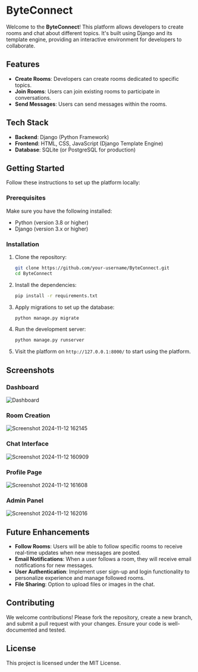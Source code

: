 
# ByteConnect

Welcome to the **ByteConnect**! This platform allows developers to create rooms and chat about different topics. It's built using Django and its template engine, providing an interactive environment for developers to collaborate.

## Features

- **Create Rooms**: Developers can create rooms dedicated to specific topics.
- **Join Rooms**: Users can join existing rooms to participate in conversations.
- **Send Messages**: Users can send messages within the rooms.

## Tech Stack

- **Backend**: Django (Python Framework)
- **Frontend**: HTML, CSS, JavaScript (Django Template Engine)
- **Database**: SQLite (or PostgreSQL for production)

## Getting Started

Follow these instructions to set up the platform locally:

### Prerequisites

Make sure you have the following installed:

- Python (version 3.8 or higher)
- Django (version 3.x or higher)

### Installation

1. Clone the repository:
   ```bash
   git clone https://github.com/your-username/ByteConnect.git
   cd ByteConnect
   ```

2. Install the dependencies:
   ```bash
   pip install -r requirements.txt
   ```

3. Apply migrations to set up the database:
   ```bash
   python manage.py migrate
   ```
5. Run the development server:
   ```bash
   python manage.py runserver
   ```

6. Visit the platform on `http://127.0.0.1:8000/` to start using the platform.

## Screenshots

### Dashboard
![Dashboard](https://github.com/user-attachments/assets/ef69337b-6330-411a-9aab-313598c49de8)


### Room Creation
![Screenshot 2024-11-12 162145](https://github.com/user-attachments/assets/d40544f3-a1f8-4d92-91d4-46d3422deb98)

### Chat Interface
![Screenshot 2024-11-12 160909](https://github.com/user-attachments/assets/2cdf22d1-5b86-4602-9fed-f20a0dfe9bf1)

### Profile Page
![Screenshot 2024-11-12 161608](https://github.com/user-attachments/assets/ff2101e5-2353-4482-a96b-9fa396a76988)

### Admin Panel
![Screenshot 2024-11-12 162016](https://github.com/user-attachments/assets/655a0219-e7f9-40de-a229-27b372c15699)


## Future Enhancements

- **Follow Rooms**: Users will be able to follow specific rooms to receive real-time updates when new messages are posted.
- **Email Notifications**: When a user follows a room, they will receive email notifications for new messages.
- **User Authentication**: Implement user sign-up and login functionality to personalize experience and manage followed rooms.
- **File Sharing**: Option to upload files or images in the chat.

## Contributing

We welcome contributions! Please fork the repository, create a new branch, and submit a pull request with your changes. Ensure your code is well-documented and tested.

## License

This project is licensed under the MIT License.
